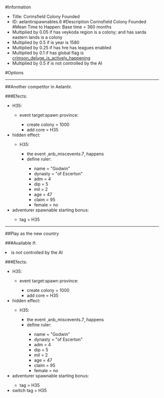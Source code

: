 #Information
 - Title: Corinsfield Colony Founded
 - ID: aelantirspawnables.6
#Description
Corinsfield Colony Founded
#Mean Time to Happen:
Base time = 360 months
 - Multiplied by 0.05 if has veykoda region is a colony; and has sarda eastern lands is a colony
 - Multiplied by 0.5 if is year is 1580
 - Multiplied by 0.25 if has hre has leagues enabled
 - Multiplied by 0.1 if has global flag is [crimson_deluge_is_actively_happening](../flags/crimson_deluge_is_actively_happening.md)
 - Multiplied by 0.5 if is not controlled by the AI

#Options

___
##Another competitor in Aelantir.

###Efects:<ul><li>H35:</li><ul><li>event target:spawn province:</li><ul><li>create colony = 1000</li><li>add core = H35</li></ul></ul><li>hidden effect:</li><ul><li>H35:</li><ul><li>the event ˻anb_miscevents.7˼ happens</li><li>define ruler:</li><ul><li>name = "Godwin"</li><li>dynasty = "of Escerton"</li><li>adm = 4</li><li>dip = 5</li><li>mil = 2</li><li>age = 47</li><li>claim = 95</li><li>female = no</li></ul></ul></ul><li>adventurer spawnable starting bonus:</li><ul><li>tag = H35</li></ul></ul>

___
##Play as the new country

###Available if:
<li>is not controlled by the AI</li>

###Efects:<ul><li>H35:</li><ul><li>event target:spawn province:</li><ul><li>create colony = 1000</li><li>add core = H35</li></ul></ul><li>hidden effect:</li><ul><li>H35:</li><ul><li>the event ˻anb_miscevents.7˼ happens</li><li>define ruler:</li><ul><li>name = "Godwin"</li><li>dynasty = "of Escerton"</li><li>adm = 4</li><li>dip = 5</li><li>mil = 2</li><li>age = 47</li><li>claim = 95</li><li>female = no</li></ul></ul></ul><li>adventurer spawnable starting bonus:</li><ul><li>tag = H35</li></ul><li>switch tag = H35</li></ul>
